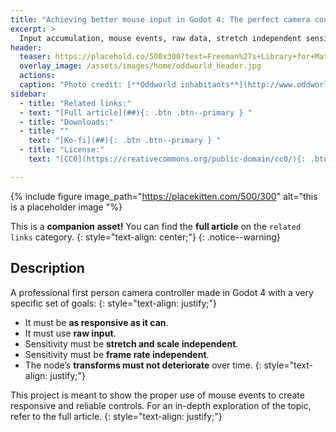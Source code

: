 ```yaml
---
title: "Achieving better mouse input in Godot 4: The perfect camera controller"
excerpt: >
  Input accumulation, mouse events, raw data, stretch independent sensitivity... and why you **never** multiply mouse input by *delta*
header:
  teaser: https://placehold.co/500x300?text=Freeman%27s+Library+for+Material+Maker
  overlay_image: /assets/images/home/oddworld_header.jpg
  actions:
  caption: "Photo credit: [**Oddworld inhabitants**](http://www.oddworld.com/)"
sidebar:
  - title: "Related links:"
  - text: "[Full article](##){: .btn .btn--primary } "
  - title: "Downloads:"
  - title: ""
    text: "[Ko-fi](##){: .btn .btn--primary } "
  - title: "License:"
    text: "[CC0](https://creativecommons.org/public-domain/cc0/){: .btn .btn--primary} "

---
```

{% include figure image_path="https://placekitten.com/500/300" alt="this is a placeholder image "%}

This is a **companion asset!** You can find the **full article** on the `related links` category.
{: style="text-align: center;"}
{: .notice--warning}

## Description

A professional first person camera controller made in Godot 4 with a very specific set of goals:
{: style="text-align: justify;"}

* It must be **as responsive as it can**.
* It must use **raw input**.
* Sensitivity must be **stretch and scale independent**.
* Sensitivity must be **frame rate independent**.
* The node’s **transforms must not deteriorate** over time.
{: style="text-align: justify;"}

This project is meant to show the proper use of mouse events to create responsive and reliable controls. For an in-depth exploration of the topic, refer to the full article.
{: style="text-align: justify;"}
